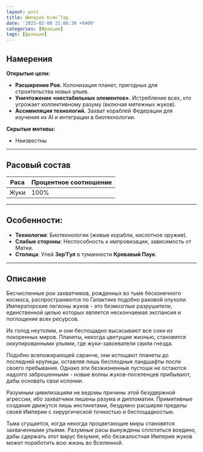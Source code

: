 ```yaml
---
layout: post
title: Империя Ксин’Тар
date: '2025-02-08 21:06:36 +0400'
categories: [Фракции]
tags: [фракция]
---
```


## Намерения
**Открытые цели:**
- **Расширение Роя.** Колонизация планет, пригодных для строительства новых ульев.
- **Уничтожение «нестабильных элементов».** Истребление всех, кто угрожает коллективному разуму (включая мятежных жуков).
- **Ассимиляция технологий.** Захват кораблей Федерации для изучения их AI и интеграции в биотехнологии.

**Скрытые мотивы:**
- Неизвестны

---

## Расовый состав

| Раса | Процентное соотношение |
| ---- | ---------------------- |
| Жуки | 100%                   |

---

## Особенности:
  - **Технологии**: Биотехнологии (живые корабли, кислотное оружие).
  - **Слабые стороны**: Неспособность к импровизации, зависимость от Матки.
  - **Столица**: Улей **Зер’Гул** в туманности **Кровавый Паук**.

---

## Описание
Бесчисленные рои захватчиков, рожденных во тьме бесконечного космоса, распространяются по Галактике подобно раковой опухоли. Императорские легионы жуков - это безмозглые разрушители, единственной целью которых является нескончаемая экспансия и поглощение всех ресурсов.

Их голод неутолим, и они беспощадно высасывают все соки из покоренных миров. Планеты, некогда цветущие жизнью, становятся оккупированными ульями, где жуки-завоеватели свили гнезда.

Подобно всепожирающей саранче, они истощают планеты до последней крупицы, оставляя лишь бесплодные ландшафты после своего пребывания. Однако эти безжизненные пустоши не остаются надолго заброшенными - новые волны жуков-поселенцев прибывают, дабы основать свои колонии.

Разумным цивилизациям не ведомы причины этой безудержной агрессии, ибо захватчики лишены разума и дипломатии. Примитивные создания движутся лишь инстинктами, бездумно расширяя пределы своей Империи с хирургической точностью и беспощадностью.

Тьма сгущается, когда некогда процветающие миры становятся захваченными ульями. Разумные расы вынуждены сплотиться воедино, дабы сдержать этот вирус безумия, ибо безжалостная Империя жуков может поработить всю жизнь во Вселенной.
